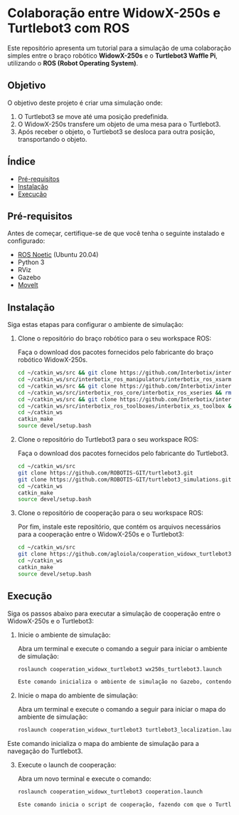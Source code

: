 # Colaboração entre WidowX-250s e Turtlebot3 com ROS

Este repositório apresenta um tutorial para a simulação de uma colaboração simples entre o braço robótico **WidowX-250s** e o **Turtlebot3 Waffle Pi**, utilizando o **ROS (Robot Operating System)**.  

## Objetivo

O objetivo deste projeto é criar uma simulação onde:  
1. O Turtlebot3 se move até uma posição predefinida.  
2. O WidowX-250s transfere um objeto de uma mesa para o Turtlebot3.  
3. Após receber o objeto, o Turtlebot3 se desloca para outra posição, transportando o objeto.

## Índice
- [Pré-requisitos](#pré-requisitos)  
- [Instalação](#instalação)  
- [Execução](#execução)

## Pré-requisitos

Antes de começar, certifique-se de que você tenha o seguinte instalado e configurado:

- [ROS Noetic](http://wiki.ros.org/noetic/Installation/Ubuntu) (Ubuntu 20.04)
- Python 3
- RViz
- Gazebo
- [MoveIt](https://moveit.ai/install/)

## Instalação
Siga estas etapas para configurar o ambiente de simulação:

1. Clone o repositório do braço robótico para o seu workspace ROS:
   
    Faça o download dos pacotes fornecidos pelo fabricante do braço robótico WidowX-250s.
   ```bash
   cd ~/catkin_ws/src && git clone https://github.com/Interbotix/interbotix_ros_manipulators.git
   cd ~/catkin_ws/src/interbotix_ros_manipulators/interbotix_ros_xsarms && rm CATKIN_IGNORE
   cd ~/catkin_ws/src && git clone https://github.com/Interbotix/interbotix_ros_core.git
   cd ~/catkin_ws/src/interbotix_ros_core/interbotix_ros_xseries && rm CATKIN_IGNORE 
   cd ~/catkin_ws/src && git clone https://github.com/Interbotix/interbotix_ros_toolboxes.git
   cd ~/catkin_ws/src/interbotix_ros_toolboxes/interbotix_xs_toolbox && rm CATKIN_IGNORE 
   cd ~/catkin_ws
   catkin_make
   source devel/setup.bash 

2. Clone o repositório do Turtlebot3 para o seu workspace ROS:

    Faça o download dos pacotes fornecidos pelo fabricante do Turtlebot3.
   
   ```bash
   cd ~/catkin_ws/src
   git clone https://github.com/ROBOTIS-GIT/turtlebot3.git
   git clone https://github.com/ROBOTIS-GIT/turtlebot3_simulations.git
   cd ~/catkin_ws
   catkin_make
   source devel/setup.bash

3. Clone o repositório de cooperação para o seu workspace ROS:
   
    Por fim, instale este repositório, que contém os arquivos necessários para a cooperação entre o WidowX-250s e o Turtlebot3:

   ```bash
   cd ~/catkin_ws/src
   git clone https://github.com/agloiola/cooperation_widowx_turtlebot3.git
   cd ~/catkin_ws
   catkin_make
   source devel/setup.bash

## Execução

Siga os passos abaixo para executar a simulação de cooperação entre o WidowX-250s e o Turtlebot3:

1. Inicie o ambiente de simulação:
   
   Abra um terminal e execute o comando a seguir para iniciar o ambiente de simulação:
   ```bash
   roslaunch cooperation_widowx_turtlebot3 wx250s_turtlebot3.launch

   Este comando inicializa o ambiente de simulação no Gazebo, contendo o braço robótico e o robô móvel, além do RViz e do MoveIt!, que são utilizados para planejar e executar os movimentos do braço robótico.

2. Inicie o mapa do ambiente de simulação:
   
   Abra um terminal e execute o comando a seguir para iniciar o mapa do ambiente de simulação:
   ```bash
   roslaunch cooperation_widowx_turtlebot3 turtlebot3_localization.launch 

Este comando inicializa o mapa do ambiente de simulação para a navegação do Turtlebot3.

3. Execute o launch de cooperação:
   
   Abra um novo terminal e execute o comando:
   ```bash
   roslaunch cooperation_widowx_turtlebot3 cooperation.launch
   
   Este comando inicia o script de cooperação, fazendo com que o Turtlebot3 se desloque até a posição próxima ao braço robótico. Assim que o robô chegar a essa posição, o braço robótico executará a ação de pegar e mover o objeto de uma mesa para o robô móvel, que, por fim, transportará o objeto para outra posição.
